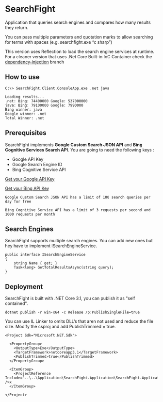 # SearchFight
Application that queries search engines and compares how many results they return.

You can pass multiple parameters and quotation marks to allow searching for terms with spaces (e.g. searchfight.exe “c sharp”)


This version uses Reflection to load the search engine services at runtime. 
For a cleaner version that uses .Net Core Built-in IoC Container check the [dependency-injection](https://github.com/rumer94/SearchFight/tree/dependency-injection) branch


## How to use
```
C:\> SearchFight.Client.ConsoleApp.exe .net java
```
```
Loading results...
.net: Bing: 74400000 Google: 537000000
java: Bing: 79100000 Google: 7990000
Bing winner: java
Google winner: .net
Total Winner: .net

```

## Prerequisites
SearchFight implements **Google Custom Search JSON API** and **Bing Cognitive Services Search API**. You are going to need the following keys :
* Google API Key
* Google Search Engine ID
* Bing Cognitive Service API

[Get your Google API Key](https://developers.google.com/custom-search/v1/overview)

[Get your Bing API Key](https://azure.microsoft.com/en-us/try/cognitive-services/my-apis/?api=bing-web-search-api)

```
Google Custom Search JSON API has a limit of 100 search queries per day for free
```

```
Bing Cognitive Service API has a limit of 3 requests per second and 1000 requests per month
```

## Search Engines
SearchFight supports multiple search engines. You can add new ones but hey have to implement ISearchEngineService.
```
public interface ISearchEngineService
{
    string Name { get; }
    Task<long> GetTotalResultsAsync(string query);
}
```

## Deployment
SearchFight is built with .NET Core 3.1, you can publish it as "self contained".
```
dotnet publish -r win-x64 -c Release /p:PublishSingleFile=true
```
You can use IL Linker to omits DLL’s that aren not used and reduce the file size.
Modify the csproj and add PublishTrimmed = true.
```
<Project Sdk="Microsoft.NET.Sdk">

  <PropertyGroup>
    <OutputType>Exe</OutputType>
    <TargetFramework>netcoreapp3.1</TargetFramework>
    <PublishTrimmed>true</PublishTrimmed>
  </PropertyGroup>

  <ItemGroup>
    <ProjectReference Include="..\..\Application\SearchFight.Application\SearchFight.Application.csproj" />x
  </ItemGroup>

</Project>

```


